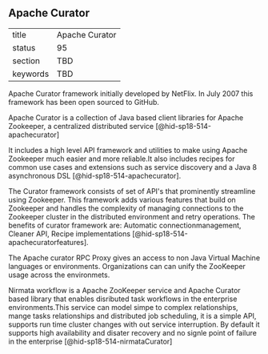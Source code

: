## Apache Curator


|          |                |
| -------- | -------------- |
| title    | Apache Curator |
| status   | 95             |
| section  | TBD            |
| keywords | TBD            |




Apache Curator framework initially developed by NetFlix. In July 2007
this framework has been open sourced to GitHub.

Apache Curator is a collection of Java based client libraries for Apache
Zookeeper, a centralized distributed
service [@hid-sp18-514-apachecurator]

It includes a high level API framework and utilities to make using
Apache Zookeeper much easier and more reliable.It also includes recipes
for common use cases and extensions such as service discovery and a Java
8 asynchronous DSL [@hid-sp18-514-apachecurator].

The Curator framework consists of set of API's that prominently
streamline using Zookeeper. This framework adds various features that
build on Zookeeper and handles the complexity of managing connections to
the Zookeeper cluster in the distributed environment and retry
operations. The benefits of curator framework are: Automatic
connectionmanagement, Cleaner API, Recipe
implementations [@hid-sp18-514-apachecuratorfeatures].

The Apache curator RPC Proxy gives an access to non Java Virtual Machine
languages or environments. Organizations can can unify the ZooKeeper
usage across the environmets.

Nirmata workflow is a Apache ZooKeeper service and Apache Curator based
library that enables disributed task workflows in the enterprise
environments.This service can model simpe to complex relationships,
mange tasks relationships and distributed job scheduling, it is a simple
API, supports run time cluster changes with out service interruption. By
default it supports high availability and disater recovery and no signle
point of failure in the enterprise [@hid-sp18-514-nirmataCurator]
